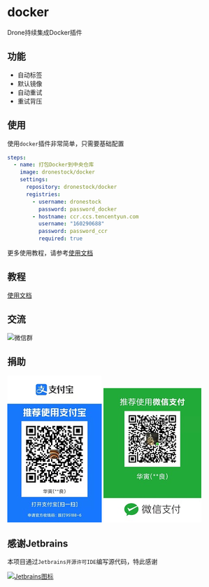 # docker

Drone持续集成Docker插件

## 功能

- 自动标签
- 默认镜像
- 自动重试
- 重试背压

## 使用

使用`docker`插件非常简单，只需要基础配置

```yaml
steps:
  - name: 打包Docker到中央仓库
    image: dronestock/docker
    settings:
      repository: dronestock/docker
      registries:
        - username: dronestock
          password: password_docker
        - hostname: ccr.ccs.tencentyun.com
          username: "160290688"
          password: password_ccr
          required: true
```

更多使用教程，请参考[使用文档](https://www.dronestock.tech/plugin/stock/docker)

## 教程

[使用文档](https://www.dronestock.tech/plugin/stock/docker)

## 交流

![微信群](https://www.dronestock.tech/communication/wxwork.jpg)

## 捐助

![支持宝](https://github.com/storezhang/donate/raw/master/alipay-small.jpg)
![微信](https://github.com/storezhang/donate/raw/master/weipay-small.jpg)

## 感谢Jetbrains

本项目通过`Jetbrains开源许可IDE`编写源代码，特此感谢

[![Jetbrains图标](https://resources.jetbrains.com/storage/products/company/brand/logos/jb_beam.svg)](https://www.jetbrains.com/?from=dronestock/docker)
